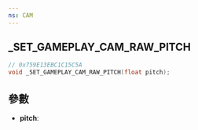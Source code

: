 ```yaml
---
ns: CAM
---
```

## _SET_GAMEPLAY_CAM_RAW_PITCH

```c
// 0x759E13EBC1C15C5A
void _SET_GAMEPLAY_CAM_RAW_PITCH(float pitch);
```


## 參數
* **pitch**: 

